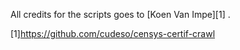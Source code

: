 All credits for the scripts goes to [Koen Van Impe][1] . 

[1]https://github.com/cudeso/censys-certif-crawl
